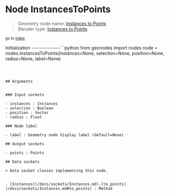
# Node InstancesToPoints

> Geometry node name: [Instances to Points](https://docs.blender.org/manual/en/latest/modeling/geometry_nodes/instances/instances_to_points.html)<br>
  Blender type: [Instances to Points](https://docs.blender.org/api/current/bpy.types.GeometryNodeInstancesToPoints.html)
  
<sub>go to [index](/docs/index.md)</sub>

Initialization
--------------```python
from geonodes import nodes
node = nodes.InstancesToPoints(instances=None, selection=None, position=None, radius=None, label=None)
```



## Arguments


### Input sockets

- instances : Instances
- selection : Boolean
- position : Vector
- radius : Float

### Node label

- label : Geometry node display label (default=None)

## Output sockets

- points : Points

## Data sockets

> Data socket classes implementing this node.
  
  
- [Instances](/docs/sockets/Instances.md).[to_points](/docs/sockets/Instances.md#to_points) : Method
  
